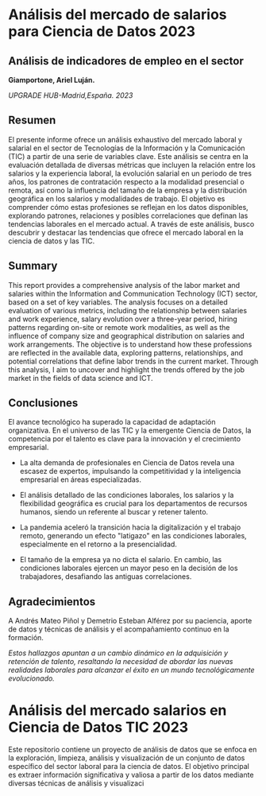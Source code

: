 # Análisis del mercado de salarios para Ciencia de Datos 2023
## Análisis de indicadores de empleo en el sector

**Giamportone, Ariel Luján.**

*UPGRADE HUB-Madrid,España. 2023*

## Resumen
El presente informe ofrece un análisis exhaustivo del mercado laboral y salarial en el sector de Tecnologías de la Información y la Comunicación (TIC) a partir de una serie de variables clave. Este análisis se centra en la evaluación detallada de diversas métricas que incluyen la relación entre los salarios y la experiencia laboral, la evolución salarial en un periodo de tres años, los patrones de contratación respecto a la modalidad presencial o remota, así como la influencia del tamaño de la empresa y la distribución geográfica en los salarios y modalidades de trabajo.
El objetivo es comprender cómo estas profesiones se reflejan en los datos disponibles, explorando patrones, relaciones y posibles correlaciones que definan las tendencias laborales en el mercado actual. A través de este análisis, busco descubrir y destacar las tendencias que ofrece el mercado laboral en la ciencia de datos y las TIC.

## Summary
This report provides a comprehensive analysis of the labor market and salaries within the Information and Communication Technology (ICT) sector, based on a set of key variables. The analysis focuses on a detailed evaluation of various metrics, including the relationship between salaries and work experience, salary evolution over a three-year period, hiring patterns regarding on-site or remote work modalities, as well as the influence of company size and geographical distribution on salaries and work arrangements.
The objective is to understand how these professions are reflected in the available data, exploring patterns, relationships, and potential correlations that define labor trends in the current market. Through this analysis, I aim to uncover and highlight the trends offered by the job market in the fields of data science and ICT.

## Conclusiones

El avance tecnológico ha superado la capacidad de adaptación organizativa. En el universo de las TIC y la emergente Ciencia de Datos, la competencia por el talento es clave para la innovación y el crecimiento empresarial.

* La alta demanda de profesionales en Ciencia de Datos revela una escasez de expertos, impulsando la competitividad y la inteligencia empresarial en áreas especializadas.

* El análisis detallado de las condiciones laborales, los salarios y la flexibilidad geográfica es crucial para los departamentos de recursos humanos, siendo un referente al buscar y retener talento.

* La pandemia aceleró la transición hacia la digitalización y el trabajo remoto, generando un efecto "latigazo" en las condiciones laborales, especialmente en el retorno a la presencialidad.

* El tamaño de la empresa ya no dicta el salario. En cambio, las condiciones laborales ejercen un mayor peso en la decisión de los trabajadores, desafiando las antiguas correlaciones.

## Agradecimientos

A Andrés Mateo Piñol y Demetrio Esteban Alférez por su paciencia, aporte de datos y técnicas de análisis y el acompañamiento continuo en la formación.

*Estos hallazgos apuntan a un cambio dinámico en la adquisición y retención de talento, resaltando la necesidad de abordar las nuevas realidades laborales para alcanzar el éxito en un mundo tecnológicamente evolucionado.*

# Análisis del mercado salarios en Ciencia de Datos TIC 2023
 Este repositorio contiene un proyecto de análisis de datos que se enfoca en la exploración, limpieza, análisis y visualización de un conjunto de datos específico del sector laboral para la ciencia de datos. El objetivo principal es extraer información significativa y valiosa a partir de los datos mediante diversas técnicas de análisis y visualizaci

